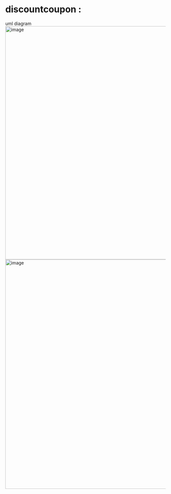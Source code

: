 # discountcoupon : 
uml diagram 
<img width="1010" height="732" alt="image" src="https://github.com/user-attachments/assets/8d2921a2-534b-4258-b67a-71d6167941ed" />
<img width="998" height="720" alt="image" src="https://github.com/user-attachments/assets/e4de9d4e-a338-4a66-a051-750c5de8062f" />

